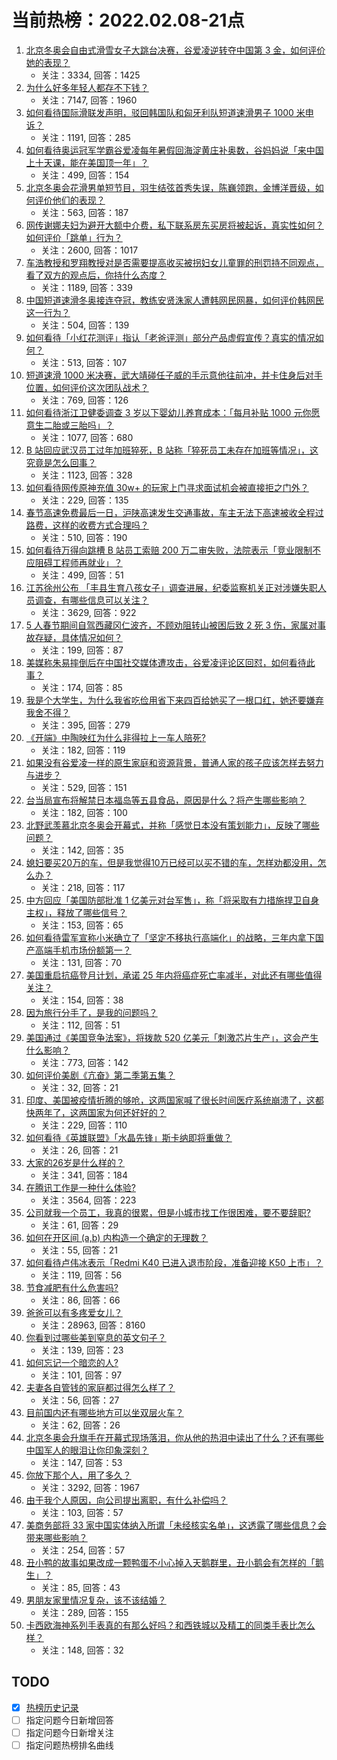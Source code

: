# 当前热榜：2022.02.08-21点
1. [北京冬奥会自由式滑雪女子大跳台决赛，谷爱凌逆转夺中国第 3 金，如何评价她的表现？](https://www.zhihu.com/question/515326463)
    * 关注：3334, 回答：1425
2. [为什么好多年轻人都存不下钱？](https://www.zhihu.com/question/329037289)
    * 关注：7147, 回答：1960
3. [如何看待国际滑联发声明，驳回韩国队和匈牙利队短道速滑男子 1000 米申诉？](https://www.zhihu.com/question/515318079)
    * 关注：1191, 回答：285
4. [如何看待奥运冠军学霸谷爱凌每年暑假回海淀黄庄补奥数，谷妈妈说「来中国上十天课，能在美国顶一年」？](https://www.zhihu.com/question/515350892)
    * 关注：499, 回答：154
5. [北京冬奥会花滑男单短节目，羽生结弦首秀失误，陈巍领跑，金博洋晋级，如何评价他们的表现？](https://www.zhihu.com/question/515320923)
    * 关注：563, 回答：187
6. [网传谢娜夫妇为避开大额中介费，私下联系房东买房将被起诉，真实性如何？如何评价「跳单」行为？](https://www.zhihu.com/question/515323003)
    * 关注：2600, 回答：1017
7. [车浩教授和罗翔教授对是否需要提高收买被拐妇女儿童罪的刑罚持不同观点，看了双方的观点后，你持什么态度？](https://www.zhihu.com/question/515241997)
    * 关注：1189, 回答：339
8. [中国短道速滑冬奥接连夺冠，教练安贤洙家人遭韩网民网暴，如何评价韩网民这一行为？](https://www.zhihu.com/question/515362397)
    * 关注：504, 回答：139
9. [如何看待「小红花测评」指认「老爸评测」部分产品虚假宣传？真实的情况如何？](https://www.zhihu.com/question/515022444)
    * 关注：513, 回答：107
10. [短道速滑 1000 米决赛，武大靖碰任子威的手示意他往前冲，并卡住身后对手位置，如何评价这次团队战术？](https://www.zhihu.com/question/515334651)
    * 关注：769, 回答：126
11. [如何看待浙江卫健委调查 3 岁以下婴幼儿养育成本：「每月补贴 1000 元你愿意生二胎或三胎吗」？](https://www.zhihu.com/question/515211233)
    * 关注：1077, 回答：680
12. [B 站回应武汉员工过年加班猝死，B 站称「猝死员工未存在加班等情况」，这究竟是怎么回事？](https://www.zhihu.com/question/515191099)
    * 关注：1123, 回答：328
13. [如何看待网传原神充值 30w+ 的玩家上门寻求面试机会被直接拒之门外？](https://www.zhihu.com/question/515369463)
    * 关注：229, 回答：135
14. [春节高速免费最后一日，沪陕高速发生交通事故，车主无法下高速被收全程过路费，这样的收费方式合理吗？](https://www.zhihu.com/question/515334809)
    * 关注：510, 回答：190
15. [如何看待万得向跳槽 B 站员工索赔 200 万二审失败，法院表示「竞业限制不应阻碍工程师再就业」？](https://www.zhihu.com/question/515321509)
    * 关注：499, 回答：51
16. [江苏徐州公布 「丰县生育八孩女子」调查进展，纪委监察机关正对涉嫌失职人员调查，有哪些信息可以关注？](https://www.zhihu.com/question/515264863)
    * 关注：3629, 回答：922
17. [5 人春节期间自驾西藏冈仁波齐，不顾劝阻转山被困后致 2 死 3 伤，家属对事故存疑，具体情况如何？](https://www.zhihu.com/question/515217942)
    * 关注：199, 回答：87
18. [美媒称朱易摔倒后在中国社交媒体遭攻击，谷爱凌评论区回怼，如何看待此事？](https://www.zhihu.com/question/515377446)
    * 关注：174, 回答：85
19. [我是个大学生，为什么我省吃俭用省下来四百给她买了一根口红，她还要嫌弃我舍不得？](https://www.zhihu.com/question/515241325)
    * 关注：395, 回答：279
20. [《开端》中陶映红为什么非得拉上一车人陪死?](https://www.zhihu.com/question/513366563)
    * 关注：182, 回答：119
21. [如果没有谷爱凌一样的原生家庭和资源背景，普通人家的孩子应该怎样去努力与进步？](https://www.zhihu.com/question/514826564)
    * 关注：529, 回答：151
22. [台当局宣布将解禁日本福岛等五县食品，原因是什么？将产生哪些影响？](https://www.zhihu.com/question/515334070)
    * 关注：182, 回答：100
23. [北野武羡慕北京冬奥会开幕式，并称「感觉日本没有策划能力」，反映了哪些问题？](https://www.zhihu.com/question/515346772)
    * 关注：142, 回答：35
24. [媳妇要买20万的车，但是我觉得10万已经可以买不错的车，怎样劝都没用，怎么办？](https://www.zhihu.com/question/514865763)
    * 关注：218, 回答：117
25. [中方回应「美国防部批准 1 亿美元对台军售」，称「将采取有力措施捍卫自身主权」，释放了哪些信号？](https://www.zhihu.com/question/515323601)
    * 关注：153, 回答：65
26. [如何看待雷军宣称小米确立了「坚定不移执行高端化」的战略，三年内拿下国产高端手机市场份额第一？](https://www.zhihu.com/question/515403446)
    * 关注：131, 回答：70
27. [美国重启抗癌登月计划，承诺 25 年内将癌症死亡率减半，对此还有哪些值得关注？](https://www.zhihu.com/question/514553174)
    * 关注：154, 回答：38
28. [因为旅行分手了，是我的问题吗？](https://www.zhihu.com/question/515329713)
    * 关注：112, 回答：51
29. [美国通过《美国竞争法案》，将拨款 520 亿美元「刺激芯片生产」，这会产生什么影响？](https://www.zhihu.com/question/515186903)
    * 关注：773, 回答：142
30. [如何评价美剧《亢奋》第二季第五集？](https://www.zhihu.com/question/515033369)
    * 关注：32, 回答：21
31. [印度、美国被疫情折腾的够呛，这两国家喊了很长时间医疗系统崩溃了，这都快两年了，这两国家为何还好好的？](https://www.zhihu.com/question/514804499)
    * 关注：229, 回答：110
32. [如何看待《英雄联盟》「水晶先锋」斯卡纳即将重做？](https://www.zhihu.com/question/514898894)
    * 关注：26, 回答：21
33. [大家的26岁是什么样的？](https://www.zhihu.com/question/486420587)
    * 关注：341, 回答：184
34. [在腾讯工作是一种什么体验?](https://www.zhihu.com/question/30383728)
    * 关注：3564, 回答：223
35. [公司就我一个员工，我真的很累，但是小城市找工作很困难，要不要辞职?](https://www.zhihu.com/question/514475436)
    * 关注：61, 回答：29
36. [如何在开区间 (a,b) 内构造一个确定的无理数？](https://www.zhihu.com/question/514803680)
    * 关注：55, 回答：21
37. [如何看待卢伟冰表示「Redmi K40 已进入退市阶段，准备迎接 K50 上市」？](https://www.zhihu.com/question/515219402)
    * 关注：119, 回答：56
38. [节食减肥有什么危害吗?](https://www.zhihu.com/question/508675604)
    * 关注：86, 回答：66
39. [爸爸可以有多疼爱女儿？](https://www.zhihu.com/question/296480612)
    * 关注：28963, 回答：8160
40. [你看到过哪些美到窒息的英文句子？](https://www.zhihu.com/question/371269284)
    * 关注：139, 回答：23
41. [如何忘记一个暗恋的人?](https://www.zhihu.com/question/514592524)
    * 关注：101, 回答：97
42. [夫妻各自管钱的家庭都过得怎么样了？](https://www.zhihu.com/question/473838511)
    * 关注：56, 回答：27
43. [目前国内还有哪些地方可以坐双层火车？](https://www.zhihu.com/question/502752295)
    * 关注：62, 回答：26
44. [北京冬奥会升旗手在开幕式现场落泪，你从他的热泪中读出了什么？还有哪些中国军人的眼泪让你印象深刻？](https://www.zhihu.com/question/514902879)
    * 关注：147, 回答：53
45. [你放下那个人，用了多久？](https://www.zhihu.com/question/459105986)
    * 关注：3292, 回答：1967
46. [由于我个人原因，向公司提出离职，有什么补偿吗？](https://www.zhihu.com/question/510264592)
    * 关注：103, 回答：57
47. [美商务部将 33 家中国实体纳入所谓「未经核实名单」，这透露了哪些信息？会带来哪些影响？](https://www.zhihu.com/question/515326726)
    * 关注：254, 回答：57
48. [丑小鸭的故事如果改成一颗鸭蛋不小心掉入天鹅群里，丑小鹅会有怎样的「鹅生」？](https://www.zhihu.com/question/512962501)
    * 关注：85, 回答：43
49. [男朋友家里情况复杂，该不该结婚？](https://www.zhihu.com/question/515090068)
    * 关注：289, 回答：155
50. [卡西欧海神系列手表真的有那么好吗？和西铁城以及精工的同类手表比怎么样？](https://www.zhihu.com/question/351076856)
    * 关注：148, 回答：32
## TODO
* [x] [热榜历史记录](hot_history/AllHot.md)
* [ ] 指定问题今日新增回答
* [ ] 指定问题今日新增关注
* [ ] 指定问题热榜排名曲线
